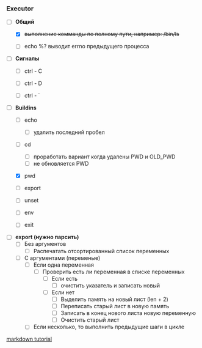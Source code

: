 ### Executor

- [ ] **Общий**
    - [x] ~~выполнение комманды по полному пути, например: /bin/ls~~
    - [ ] echo %? выводит errno предыдущего процесса


- [ ] **Сигналы**
    - [ ] ctrl - C
    - [ ] ctrl - D
    - [ ] ctrl - \`


- [ ] **Buildins**
    - [ ] echo
        - [ ] удалить последний пробел
    - [ ] cd
        - [ ] проработать вариант когда удалены PWD и OLD_PWD
        - [ ] не обновляется PWD
    - [x] pwd
    - [ ] export
    - [ ] unset
    - [ ] env
    - [ ] exit


- [ ] **export (нужно парсить)**
    - [ ] Без аргументов
        - [ ] Распечатать отсортированный список переменных
    - [ ] С аргументами (переменые)
        - [ ] Если одна переменная
            - [ ] Проверить есть ли переменная в списке переменных
                - [ ] Если есть
                    - [ ] очистить указатель и записать новый
                - [ ] Если нет
                    - [ ] Выделить память на новый лист (len + 2)
                    - [ ] Переписать старый лист в новую память
                    - [ ] Записать в конец нового листа новую переменную
                    - [ ] Очистить старый лист
        - [ ] Если несколько, то выполнить предыдущие шаги в цикле

[markdown tutorial](https://guides.github.com/features/mastering-markdown/#GitHub-flavored-markdown)